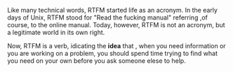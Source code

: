 Like many technical words, RTFM started life as an acronym. In the early days of Unix, RTFM stood for "Read the fucking manual" referring ,of course, to the online manual. Today, however, RTFM is not an acronym, but a legitimate world in its own right.

Now, RTFM is a verb, idicating the **idea** that , when you need information or you are working on a problem, you should spend time trying to find what you need on your own before you ask someone elese to help.

